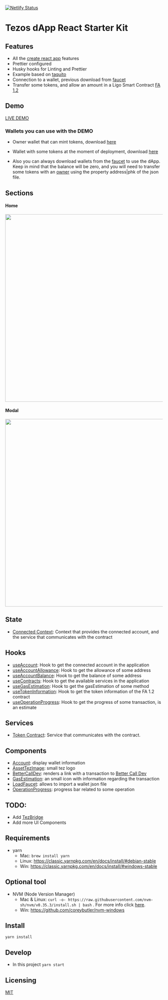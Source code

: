 [![Netlify Status](https://api.netlify.com/api/v1/badges/7bae9967-4525-4259-a36f-30b007f05085/deploy-status)](https://app.netlify.com/sites/tezos-react-starter/deploys)
# Tezos dApp React Starter Kit

## Features

- All the [create react app](https://facebook.github.io/create-react-app) features
- Prettier configured
- Husky hooks for Linting and Prettier
- Example based on [taquito](https://github.com/ecadlabs/taquito)
- Connection to a wallet, previous download from [faucet](https://faucet.tzalpha.net/)
- Transfer some tokens, and allow an amount in a Ligo Smart Contract [FA 1.2](https://gitlab.com/tzip/tzip/-/blob/master/proposals/tzip-7/tzip-7.md)

## Demo
<a href="https://tezos-react-starter.netlify.app/" target="_blank">LIVE DEMO</a>

### Wallets you can use with the DEMO
- Owner wallet that can mint tokens, download [here](https://gist.github.com/mariano-aguero/808d4d64a89e8fd673b9cd3cce629214)
- Wallet with some tokens at the moment of deployment, download [here](https://gist.github.com/mariano-aguero/c2e7d15f77ddc3f35df5e8b21efb5f31)

- Also you can always download wallets from the [faucet](https://faucet.tzalpha.net/) to use the dApp. 
Keep in mind that the balance will be zero, and you will need to transfer some tokens with an [owner](https://gist.github.com/mariano-aguero/808d4d64a89e8fd673b9cd3cce629214) using the property address|phk of the json file.


## Sections

#### Home
<img src="https://i.ibb.co/mvm2Pp8/Screenshot-20200519-150924.png" width="600">
 
#### Modal 
<img src="https://i.ibb.co/mcXsBD1/Screenshot-20200519-150954.png" width="600"> 

## State
- [Connected Context](https://github.com/protofire/tezos-react-starter/blob/master/src/state/connected.context.tsx): Context that provides the connected account, and the service that communicates with the contract

## Hooks
- [useAccount](https://github.com/protofire/tezos-react-starter/blob/master/src/hooks/useAccount.hook.ts): Hook to get the connected account in the application
- [useAccountAllowance](https://github.com/protofire/tezos-react-starter/blob/master/src/hooks/useAccountAllowance.hook.ts): Hook to get the allowance of some address
- [useAccountBalance](https://github.com/protofire/tezos-react-starter/blob/master/src/hooks/useAccountBalance.hook.ts): Hook to get the balance of some address
- [useContracts](https://github.com/protofire/tezos-react-starter/blob/master/src/hooks/useContracts.hook.ts): Hook to get the available services in the application
- [useGasEstimation](https://github.com/protofire/tezos-react-starter/blob/master/src/hooks/useGasEstimation.hook.ts): Hook to get the gasEstimation of some method
- [useTokenInformation](https://github.com/protofire/tezos-react-starter/blob/master/src/hooks/useTokenInformation.hook.ts): Hook to get the token information of the FA 1.2 contract
- [useOperationProgress](https://github.com/protofire/tezos-react-starter/blob/master/src/hooks/useOperationProgress.hook.ts): Hook to get the progress of some transaction, is an estimate

## Services
- [Token Contract](https://github.com/protofire/tezos-react-starter/blob/master/src/services/tokenContract.service.ts): Service that communicates with the contract.

## Components
- [Account](https://github.com/protofire/tezos-react-starter/blob/master/src/components/account.component.tsx): display wallet information
- [AssetTezImage](https://github.com/protofire/tezos-react-starter/blob/master/src/components/assetTezImage.component.tsx): small tez logo
- [BetterCallDev](https://github.com/protofire/tezos-react-starter/blob/master/src/components/betterCallDev.component.tsx): renders a link with a transaction to [Better Call Dev](https://better-call.dev/)
- [GasEstimation](https://github.com/protofire/tezos-react-starter/blob/master/src/components/gasEstimation.component.tsx): an small icon with information regarding the transaction
- [LoadFaucet](https://github.com/protofire/tezos-react-starter/blob/master/src/components/loadFaucet.component.tsx): allows to import a wallet json file
- [OperationProgress](https://github.com/protofire/tezos-react-starter/blob/master/src/components/operationProgress.component.tsx): progress bar related to some operation


## TODO:

- Add [TezBridge](https://www.tezbridge.com/)
- Add more UI Components

## Requirements

- yarn
  - Mac: `brew install yarn`
  - Linux:  https://classic.yarnpkg.com/en/docs/install/#debian-stable
  - Win: https://classic.yarnpkg.com/en/docs/install/#windows-stable

## Optional tool

- NVM (Node Version Manager)
  - Mac & Linux: `curl -o- https://raw.githubusercontent.com/nvm-sh/nvm/v0.35.3/install.sh | bash` . For more info click [here](https://github.com/nvm-sh/nvm).
  - Win: https://github.com/coreybutler/nvm-windows

## Install
    yarn install

## Develop

- In this project `yarn start`

## Licensing
[MIT](https://github.com/protofire/tezos-react-starter/blob/master/LICENSE)
